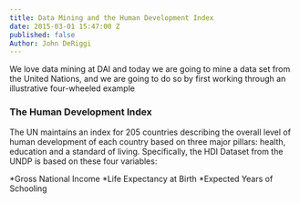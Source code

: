 ```yaml
---
title: Data Mining and the Human Development Index
date: 2015-03-01 15:47:00 Z
published: false
Author: John DeRiggi
---
```


We love data mining at DAI and today we are going to mine a data set from the United Nations, and we are going to do so by first working through an illustrative four-wheeled example

<!--more-->

### The Human Development Index
The UN maintains an index for 205 countries describing the overall level of human development of each country based on three major pillars: health, education and a standard of living. Specifically, the HDI Dataset from the UNDP is based on these four variables:

*Gross National Income
*Life Expectancy at Birth
*Expected Years of Schooling
